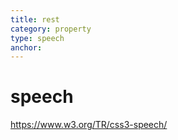 ```yaml
---
title: rest
category: property
type: speech
anchor:
---
```


# speech

<https://www.w3.org/TR/css3-speech/>
